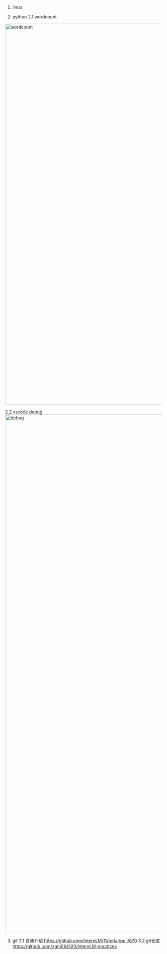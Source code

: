 1. linux

2. python
2.1 wordcount
<img width="1226" alt="wordcount" src="https://github.com/zgm594120/internLM-practices/assets/34993097/436bfa52-6e63-417e-9ba5-b0e3d43ba007">

2.2 vscode debug
<img width="1668" alt="debug" src="https://github.com/zgm594120/internLM-practices/assets/34993097/7db89361-031b-43a8-bd1a-f6c7c19adb3c">

3. git
3.1 自我介绍
https://github.com/InternLM/Tutorial/pull/870
3.2 git仓库
https://github.com/zgm594120/internLM-practices

